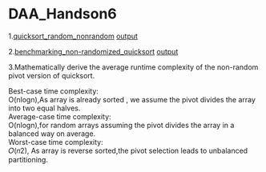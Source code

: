 # DAA_Handson6

1.[quicksort_random_nonrandom](https://github.com/mounikamittapalli/DAA_Handson6/blob/83d5d00d79858d4b9b2e3b843c84f7096bddbbd4/quicksort_random_Nonrandom.py)
  [output](https://github.com/mounikamittapalli/DAA_Handson6/blob/83d5d00d79858d4b9b2e3b843c84f7096bddbbd4/Screen%20Shot%202025-02-25%20at%2012.42.04%20PM.png)



2.[benchmarking_non-randomized_quicksort](https://github.com/mounikamittapalli/DAA_Handson6/blob/83d5d00d79858d4b9b2e3b843c84f7096bddbbd4/benchmarking%20quicksort%20algorithms.png)
 [output](https://github.com/mounikamittapalli/DAA_Handson6/blob/83d5d00d79858d4b9b2e3b843c84f7096bddbbd4/Screen%20Shot%202025-02-25%20at%2012.42.04%20PM.png)


3.Mathematically derive the average runtime complexity of the non-random pivot version of quicksort.

Best-case time complexity:    
O(nlogn),As array is already sorted , we assume the pivot divides the array into two equal halves.   
Average-case time complexity:    
O(nlogn),for random arrays assuming the pivot divides the array in a balanced way on average.   
Worst-case time complexity:   
𝑂(𝑛2), As array is reverse sorted,the pivot selection leads to unbalanced partitioning.  
